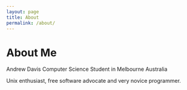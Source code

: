 ```yaml
---
layout: page
title: About
permalink: /about/
---
```

# About Me

Andrew Davis
Computer Science Student in Melbourne Australia

Unix enthusiast, free software advocate and very novice programmer.
